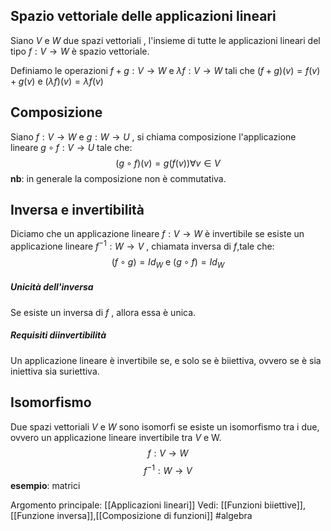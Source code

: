 
## Spazio vettoriale delle  applicazioni lineari
Siano $V$ e $W$ due spazi vettoriali , l'insieme di tutte le applicazioni lineari del tipo $f:V\to W$ è spazio vettoriale.

Definiamo le operazioni $f+g:V\to W$ e $\lambda f:V\to W$ 
tali che $(f+g)(v)=f(v)+g(v)$ e $(\lambda f)(v)=\lambda f(v)$  

## Composizione 
Siano $f:V\to W$ e $g:W\to U$ , si chiama composizione l'applicazione lineare $g\circ f:V\to U$ tale che:$$(g\circ f)(v)=g(f(v)) \forall v\in V$$
**nb**: in generale la composizione non è commutativa.

## Inversa e invertibilità
Diciamo che un applicazione lineare $f:V\to W$ è invertibile se esiste un applicazione lineare $f^{-1}:W\to V$ , chiamata inversa di $f$,tale che:$$(f\circ g)=Id_{W}\text{ e } (g\circ f)=Id_{W}$$
##### Unicità dell'inversa
Se esiste un inversa di $f$ , allora essa è unica.

##### Requisiti  diinvertibilità
Un applicazione lineare è invertibile se, e solo se è biiettiva, ovvero  se è sia iniettiva sia suriettiva.

## Isomorfismo
Due spazi vettoriali $V$ e $W$ sono isomorfi se esiste un isomorfismo tra i due, ovvero un applicazione lineare invertibile tra $V$ e W. $$f:V\to W$$  $$f^{-1}:W\to V$$ **esempio**: matrici


Argomento principale: [[Applicazioni lineari]]
Vedi: [[Funzioni biiettive]],[[Funzione inversa]],[[Composizione di funzioni]]
#algebra 